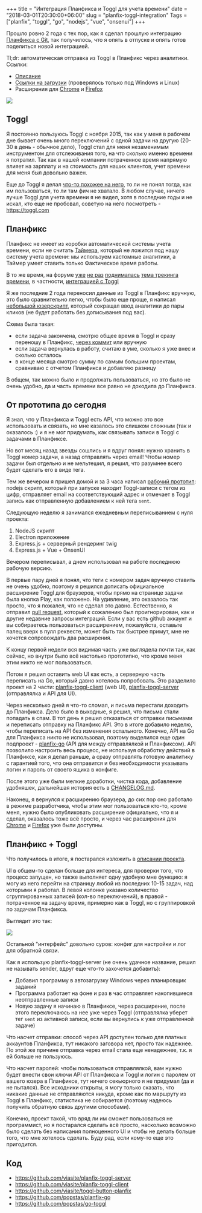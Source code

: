 +++
title = "Интеграция Планфикса и Toggl для учета времени"
date = "2018-03-01T20:30:00+06:00"
slug = "planfix-toggl-integration"
Tags = ["planfix", "toggl", "go", "nodejs", "vue", "onsenui"]
+++

Прошло ровно 2 года с тех пор, как я сделал прошлую интеграцию [Планфикса с Git](/blog/2016/03/02/git-gitlab-planfix-integration/), так получилось, что я опять в отпуске и опять готов поделиться новой интеграцией.

Tl;dr: автоматическая отправка из Toggl в Планфикс через аналитики. Ссылки:

- [Описание](https://github.com/viasite/planfix-toggl-server)
- [Ссылки на загрузки](https://github.com/viasite/planfix-toggl-server/releases) (проверялось только под Windows и Linux)
- Расширения для [Chrome](https://chrome.google.com/webstore/detail/toggl-button-planfix-edit/hkhchfdjhfegkhkgjongbodaphidfmcl) и [Firefox](https://addons.mozilla.org/ru/firefox/addon/toggl-button-planfix/)

<img src="/images/2018-03/planfix-toggl.png" />
<!--more-->

## Toggl

Я постоянно пользуюсь Toggl с ноября 2015, так как у меня в рабочем дне бывает очень много переключений с одной задачи на другую (20-30 в день - обычное дело), Toggl стал для меня незаменимым инструментом для отслеживания того, на что сколько именно времени я потратил. Так как в нашей компании потраченное время напрямую влияет на зарплату и на стоимость для наших клиентов, учет времени для меня был довольно важен.

Еще до Toggl я делал [что-то похожее на него](/blog/2015/11/22/simple-time-tracker/), то ли не понял тогда, как им пользоваться, то ли там фич не хватало. В любом случае, ничего лучше Toggl для учета времени я не видел, хотя в последние годы и не искал, кто еще не пробовал, советую на него посмотреть - https://toggl.com



## Планфикс

Планфикс не имеет из коробки автоматической системы учета времени, если не считать [Таймера](https://planfix.ru/timer/), который не ложится под нашу систему учета времени: мы используем кастомные аналитики, а Таймер умеет ставить только Фактическое время работы.

В то же время, на форуме [уже](https://forum.planfix.ru/viewtopic.php?f=30&t=1612) [не раз](https://forum.planfix.ru/viewtopic.php?f=30&t=1209) [поднималась](https://forum.planfix.ru/viewtopic.php?f=30&t=1354) [тема трекинга времени](https://forum.planfix.ru/viewtopic.php?f=30&t=2688), в частности, [интеграцией с Toggl](https://forum.planfix.ru/viewtopic.php?f=32&t=4348)

Я же последние 2 года переносил данные из Toggl в Планфикс вручную, это было сравнительно легко, чтобы было еще проще, я написал [небольшой юзерскрипт](https://github.com/viasite/userscript-planfixfix), который сокращал ввод аналитики до пары кликов (не будет работать без дописывания под вас).

Схема была такая:

- если задача закончена, смотрю общее время в Toggl и сразу переношу в Планфикс, [через коммит](/blog/2016/03/02/git-gitlab-planfix-integration/) или вручную
- если задача вернулась в работу, считаю в уме, сколько я уже внес и сколько осталось
- в конце месяца смотрю сумму по самым большим проектам, сравниваю с отчетом Планфикса и добавляю разницу

В общем, так можно было и продолжать пользоваться, но это было не очень удобно, да и часть времени все равно не доходила до Планфикса.



## От прототипа до сегодня

Я знал, что у Планфикса и Toggl есть API, что можно это все использовать и связать, но мне казалось это слишком сложным (так и оказалось :) и я не мог придумать, как связывать записи в Toggl с задачами в Планфиксе.

Но вот месяц назад звезды сошлись и я вдруг понял: нужно хранить в Toggl номер задачи, а назад отправлять через email! Чтобы номер задачи был отдельно и не мельтешил, я решил, что разумнее всего будет сделать его в виде тега.

Тем же вечером я пришел домой и за 3 часа написал [рабочий прототип](https://github.com/viasite/planfix-toggl/blob/17627de92067302e5ad5deeb1ccc9e9814eacad5/renderer.js): nodejs скрипт, который при запуске находит Toggl-записи с тегом из цифр, отправляет email на соответствующий адрес и отмечает в Toggl запись как отправленную добавлением к ней тега `sent`.

Следующую неделю я занимался ежедневным переписыванием с нуля проекта: 

1. NodeJS скрипт
2. Electron приложение
3. Express.js + серверный рендеринг twig
4. Express.js + Vue + OnsenUI

Вечером переписывал, а днем использовал на работе последнюю рабочую версию.

В первые пару дней я понял, что теги с номером задач вручную ставить не очень удобно, поэтому я решился дописать официальное расширение Toggl для браузеров, чтобы прямо на странице задачи была кнопка Play, как положено. На удивление, это оказалось так просто, что я пожалел, что не сделал это давно. Естественно, я отправил [pull request](https://github.com/toggl/toggl-button/pull/969), который к сожалению был проигнорирован, как и другие недавние запросы интеграций. Если у вас есть github аккаунт и вы собираетесь пользоваться расширением, пожалуйста, оставьте палец вверх в пулл реквесте, может быть так быстрее примут, мне не хочется сопровождать два расширения.

К концу первой недели вся видимая часть уже выглядела почти так, как сейчас, но внутри было всё настолько прототипно, что кроме меня этим никто не мог пользоваться.

Потом я решил оставить web UI как есть, а серверную часть переписать на Go, который давно хотелось попробовать. Это разделило проект на 2 части: [planfix-toggl-client](https://github.com/viasite/planfix-toggl-client) (web UI), [planfix-toggl-server](https://github.com/viasite/planfix-toggl-server) (отправлялка и API для UI).

Через несколько дней я что-то сломал, и письма перестали доходить до Планфикса. Дело было в выходные, я решил, что письма стали попадать в спам. В тот день я решил отказаться от отправки письмами и переписать отправку на Планфикс API. Это в итоге добавило неделю, чтобы переписать на API без изменения остального. Конечно, API на Go для Планфикса никто не использовал, поэтому выделился еще один подпроект - [planfix-go](https://github.com/popstas/planfix-go) (API для между отправлялкой и Планфиксом). API позволило настроить весь процесс, не используя обработку действий в Планфиксе, как я делал раньше, а сразу отправлять готовую аналитику с гарантией того, что она отправится и без необходимости указывать логин и пароль от своего ящика в конфиге.

После этого уже были мелкие доработки, чистка кода, добавление удобняшек, дальнейшая история есть в [CHANGELOG.md](https://github.com/viasite/planfix-toggl-server/blob/master/CHANGELOG.md).

Наконец, я вернулся к расширению браузера, до сих пор оно работало в режиме разработчика, чтобы этим мог пользоваться кто-то, кроме меня, нужно было опубликовать расширение официально, что я и сделал, оказалось тоже всё просто, и через час расширения для [Chrome](https://chrome.google.com/webstore/detail/toggl-button-planfix-edit/hkhchfdjhfegkhkgjongbodaphidfmcl) и [Firefox](https://addons.mozilla.org/ru/firefox/addon/toggl-button-planfix/) уже были доступны.



## Планфикс + Toggl

Что получилось в итоге, я постарался изложить в [описании проекта](https://github.com/viasite/planfix-toggl-server).

UI в общем-то сделан больше для интереса, для проверки того, что процесс запущен, но также выполняет одну удобную мне функцию: я могу из него перейти на страницу любой из последних 10-15 задач, над которыми я работал. В левой колонке указано количество сгруппированных записей (кол-во переключений), в правой - потраченное на задачу время, примерно как в Toggl, но с группировкой по задачам Планфикса.

Выглядит это так:

<img src="/images/2018-03/planfix-toggl-server-ui.jpg" />

Остальной "интерфейс" довольно суров: конфиг для настройки и лог для обратной связи.

Как я использую planfix-toggl-server (не очень удачное название, решил не называть sender, вдруг еще что-то захочется добавить):

- Добавил программу в автозагрузку Windows через планировщик заданий
- Программа работает на фоне и раз в час отправляет накопившиеся неотправленные записи
- Новую задачу я начинаю в Планфиксе, через расширение, после этого переключаюсь на нее уже через Toggl (отправлялка уберет тег `sent` из активной записи, если вы вернулись к уже отправленной задаче)

Что насчет отправки: способ через API доступен только для платных аккаунтов Планфикса, тут никакого заговора нет, просто так надежнее. По этой же причине отправка через email стала еще ненадежнее, т.к. я ей больше не пользуюсь.

Что насчет паролей: чтобы пользоваться отправлялкой, вам нужно будет внести свои ключи API от Планфикса и Toggl и логин с паролем от вашего юзера в Планфиксе, тут ничего секьюрного я не придумал (да и не пытался). Все исходники открыты, я могу только сказать, что никакие данные не отправляются никуда, кроме как по маршруту из Toggl в Планфикс, статистика не собирается (поэтому надеюсь получить обратную связь другими способами).

Конечно, проект такой, что вряд ли им сможет пользоваться не программист, но я постарался сделать всё просто, насколько возможно было сделать без написания полноценного UI и чтобы не делать больше того, что мне хотелось сделать. Буду рад, если кому-то еще это пригодится.



## Код
- https://github.com/viasite/planfix-toggl-server
- https://github.com/viasite/planfix-toggl-client
- https://github.com/viasite/toggl-button-planfix
- https://github.com/popstas/planfix-go
- https://github.com/popstas/go-toggl

